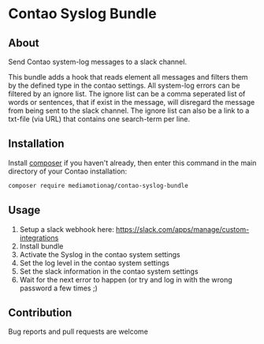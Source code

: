# Contao Syslog Bundle

## About
Send Contao system-log messages to a slack channel.

This bundle adds a hook that reads element all messages and filters them by the defined type in the contao settings.
All system-log errors can be filtered by an ignore list.
The ignore list can be a comma seperated list of words or sentences, that if exist in the message, will disregard the message from being sent to the slack channel.
The ignore list can also be a link to a txt-file (via URL) that contains one search-term per line.

## Installation
Install [composer](https://getcomposer.org) if you haven't already, then enter this command in the main directory of your Contao installation:
```sh
composer require mediamotionag/contao-syslog-bundle
```
## Usage
1. Setup a slack webhook here: https://slack.com/apps/manage/custom-integrations
2. Install bundle
3. Activate the Syslog in the contao system settings
4. Set the log level in the contao system settings
5. Set the slack information in the contao system settings
6. Wait for the next error to happen (or try and log in with the wrong password a few times ;)

## Contribution
Bug reports and pull requests are welcome
